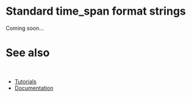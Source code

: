# Standard time_span format strings

Coming soon...

# See also
​
* [Tutorials](/docs/documentation/guides/Overview/Tutorials)
* [Documentation](/docs/documentation)

[//]: # (https://learn.microsoft.com/en-us/dotnet/standard/base-types/standard-timespan-format-strings)
